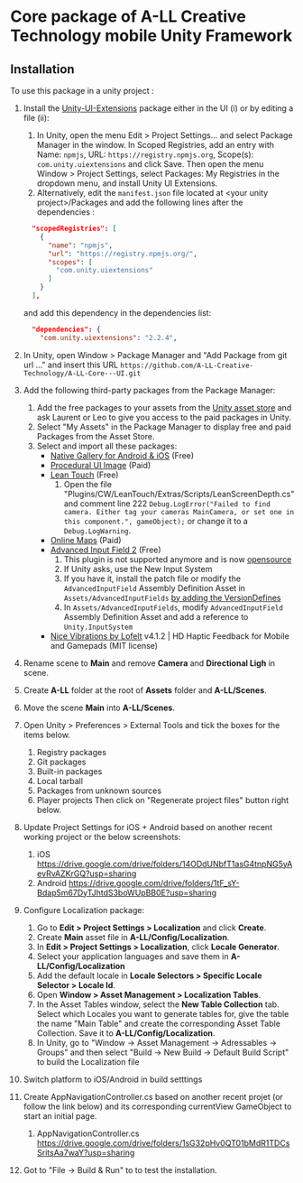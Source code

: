 # Core package of A-LL Creative Technology mobile Unity Framework

## Installation

To use this package in a unity project :

1. Install the [Unity-UI-Extensions](https://bitbucket.org/UnityUIExtensions/unity-ui-extensions/wiki/Home) package either in the UI (i) or by editing a file (ii):
    1. In Unity, open the menu Edit > Project Settings... and select Package Manager in the window. In Scoped Registries, add an entry with Name: `npmjs`, URL: `https://registry.npmjs.org`, Scope(s): `com.unity.uiextensions` and click Save. Then open the menu Window > Project Settings, select Packages: My Registries in the dropdown menu, and install Unity UI Extensions.
    2. Alternatively, edit the `manifest.json` file located at \<your unity project\>/Packages and add the following lines after the dependencies :
      ```json
        "scopedRegistries": [
          {
            "name": "npmjs",
            "url": "https://registry.npmjs.org/",
            "scopes": [
              "com.unity.uiextensions"
            ]
          }
        ],
      ```
      and add this dependency in the dependencies list: 
      ```json
        "dependencies": {
          "com.unity.uiextensions": "2.2.4",
      ```

2. In Unity, open Window > Package Manager and "Add Package from git url ..." and insert this URL `https://github.com/A-LL-Creative-Technology/A-LL-Core---UI.git`
4. Add the following third-party packages from the Package Manager:
    1. Add the free packages to your assets from the [Unity asset store](https://assetstore.unity.com/) and ask Laurent or Leo to give you access to the paid packages in Unity.
    2. Select "My Assets" in the Package Manager to display free and paid Packages from the Asset Store.
    3. Select and import all these packages:
        - [Native Gallery for Android & iOS](https://assetstore.unity.com/packages/tools/integration/native-gallery-for-android-ios-112630) (Free)
        - [Procedural UI Image](https://assetstore.unity.com/packages/tools/gui/procedural-ui-image-52200) (Paid)
        - [Lean Touch](https://assetstore.unity.com/packages/tools/input-management/lean-touch-30111) (Free)
            1. Open the file "Plugins/CW/LeanTouch/Extras/Scripts/LeanScreenDepth.cs" and comment line 222 `Debug.LogError("Failed to find camera. Either tag your cameras MainCamera, or set one in this component.", gameObject);` or change it to a `Debug.LogWarning`.
        - [Online Maps](https://assetstore.unity.com/packages/tools/integration/online-maps-v3-138509) (Paid)
        - [Advanced Input Field 2](https://assetstore.unity.com/packages/tools/gui/advanced-input-field-2-185464) (Free)
            1. This plugin is not supported anymore and is now [opensource](https://github.com/development-fennecx/AdvancedInputField)
            2. If Unity asks, use the New Input System
            3. If you have it, install the patch file or modify the `AdvancedInputField` Assembly Definition Asset in `Assets/AdvancedInputFields` [by adding the VersionDefines](https://github.com/development-fennecx/AdvancedInputField/commit/48c8330ac6947d5b108fe095d67123a089e30db5)
            4. In `Assets/AdvancedInputFields`, modify `AdvancedInputField` Assembly Definition Asset and add a reference to `Unity.InputSystem`
        - [Nice Vibrations by Lofelt](https://github.com/Lofelt/NiceVibrations) v4.1.2 | HD Haptic Feedback for Mobile and Gamepads (MIT license)
5. Rename scene to **Main** and remove **Camera** and **Directional Ligh** in scene.
6. Create **A-LL** folder at the root of **Assets** folder and **A-LL/Scenes**. 
7. Move the scene **Main** into **A-LL/Scenes**.
8. Open Unity > Preferences > External Tools and tick the boxes for the items below.
    1. Registry packages
    2. Git packages
    3. Built-in packages
    4. Local tarball
    5. Packages from unknown sources
    6. Player projects
    Then click on "Regenerate project files" button right below. 
9. Update Project Settings for iOS + Android based on another recent working project or the below screenshots:
    1. iOS
    https://drive.google.com/drive/folders/14ODdUNbfT1asG4tnpNG5yAevRvAZKrGQ?usp=sharing
    2. Android
    https://drive.google.com/drive/folders/1tF_sY-Bdap5m67DyTJhtdS3boWUpBB0E?usp=sharing
10. Configure Localization package:
    1. Go to **Edit > Project Settings > Localization** and click **Create**.
    2. Create **Main** asset file in **A-LL/Config/Localization**.
    3. In **Edit > Project Settings > Localization**, click **Locale Generator**.
    4. Select your application languages and save them in **A-LL/Config/Localization**
    5. Add the default locale in **Locale Selectors > Specific Locale Selector > Locale Id**.
    6. Open **Window > Asset Management > Localization Tables**.
    7. In the Asset Tables window, select the **New Table Collection** tab. Select which Locales you want to generate tables for, give the table the name "Main Table" and create the corresponding Asset Table Collection. Save it to **A-LL/Config/Localization**.
    8. In Unity, go to "Window -> Asset Management -> Adressables -> Groups" and then select "Build -> New Build -> Default Build Script" to build the Localization file
11. Switch platform to iOS/Android in build setttings
12. Create AppNavigationController.cs based on another recent projet (or follow the link below) and its corresponding currentView GameObject to start an initial page.
    1. AppNavigationController.cs
    https://drive.google.com/drive/folders/1sG32pHv0QT01bMdR1TDCsSritsAa7waY?usp=sharing
13. Got to "File -> Build & Run" to to test the installation.
